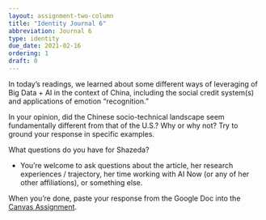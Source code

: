 ```yaml
---
layout: assignment-two-column
title: "Identity Journal 6"
abbreviation: Journal 6
type: identity
due_date: 2021-02-16
ordering: 1
draft: 0
---
```


In today’s readings, we learned about some different ways of leveraging of Big Data + AI in the context of China, including the social credit system(s) and applications of emotion “recognition.” 

In your opinion, did the Chinese socio-technical landscape seem fundamentally different from that of the U.S.? Why or why not? Try to ground your response in specific examples.

What questions do you have for Shazeda? 
* You’re welcome to ask questions about the article, her research experiences / trajectory, her time working with AI Now (or any of her other affiliations), or something else.

When you’re done, paste your response from the Google Doc into the <a href="https://canvas.northwestern.edu/courses/130544/assignments/855790">Canvas Assignment</a>.

